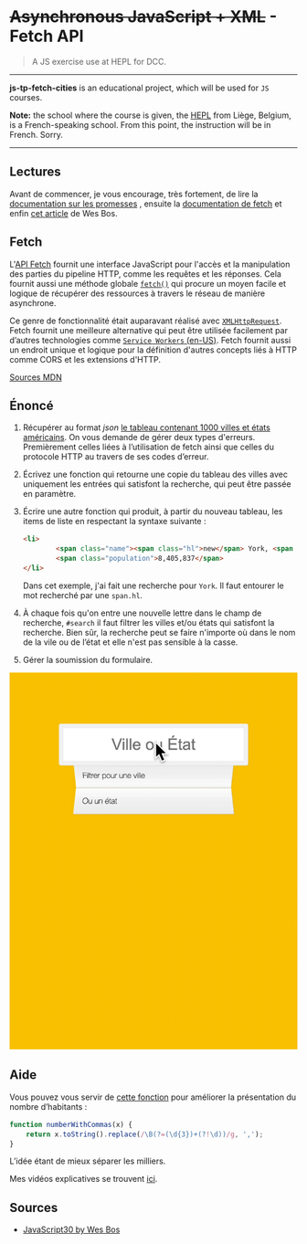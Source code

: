 # ~~Asynchronous JavaScript + XML~~ - Fetch API

> A JS exercise use at HEPL for DCC.

* * *

**js-tp-fetch-cities** is an educational project, which will be used for `JS` courses.

**Note:** the school where the course is given, the [HEPL](http://www.provincedeliege.be/hauteecole) from Liège, Belgium, is a French-speaking school. From this point, the instruction will be in French. Sorry.

* * *



## Lectures

Avant de commencer, je vous encourage, très fortement, de lire la [documentation sur les promesses](https://developer.mozilla.org/fr/docs/Web/JavaScript/Guide/Using_promises) , ensuite la  [documentation de fetch](https://developer.mozilla.org/en-US/docs/Web/API/Fetch_API/Using_Fetch) et enfin [cet article](https://wesbos.com/javascript/13-ajax-and-fetching-data/74-ajax-and-apis) de Wes Bos. 



## Fetch

L'[API Fetch](https://developer.mozilla.org/fr/docs/Web/API/Fetch_API) fournit une interface JavaScript pour l'accès et la manipulation des parties du pipeline HTTP, comme les requêtes et les réponses. Cela fournit aussi une méthode globale [`fetch()`](https://developer.mozilla.org/fr/docs/Web/API/fetch) qui procure un moyen facile et logique de récupérer des ressources à travers le réseau de manière asynchrone.

Ce genre de fonctionnalité était auparavant réalisé avec [`XMLHttpRequest`](https://developer.mozilla.org/fr/docs/Web/API/XMLHttpRequest). Fetch fournit une meilleure alternative qui peut être utilisée facilement par d’autres technologies comme [`Service Workers` (en-US)](https://developer.mozilla.org/en-US/docs/Web/API/Service_Worker_API). Fetch fournit aussi un endroit unique et logique pour la définition d'autres concepts liés à HTTP comme CORS et les extensions d'HTTP.

[Sources MDN](https://developer.mozilla.org/en-US/docs/Web/API/Fetch_API/Using_Fetch)



## Énoncé



1. Récupérer au format *json* [le tableau contenant 1000 villes et états américains](https://gist.githubusercontent.com/Miserlou/c5cd8364bf9b2420bb29/raw/2bf258763cdddd704f8ffd3ea9a3e81d25e2c6f6/cities.json). On vous demande de gérer deux types d'erreurs. Premièrement celles liées à l’utilisation de fetch ainsi que celles du protocole HTTP au travers de ses codes d’erreur. 

2. Écrivez une fonction qui retourne une copie du tableau des villes avec uniquement les entrées qui satisfont la recherche, qui peut être passée en paramètre.

3. Écrire une autre fonction qui produit, à partir du nouveau tableau, les items de liste en respectant la syntaxe suivante : 

   ```html
   <li>
           <span class="name"><span class="hl">new</span> York, <span class="hl">new</span> York</span>
           <span class="population">8,405,837</span>
   </li>
   ```

   Dans cet exemple, j'ai fait une recherche pour `York`. Il faut entourer le mot recherché par une `span.hl`.

4. À chaque fois qu'on entre une nouvelle lettre dans le champ de recherche, `#search` il faut filtrer les villes et/ou états qui satisfont la recherche. Bien sûr, la recherche peut se faire n'importe où dans le nom de la vile ou de l’état et elle n'est pas sensible à la casse.

5. Gérer la soumission du formulaire.



![Résultat](./readme.gif)



## Aide

Vous pouvez vous servir de [cette fonction](https://stackoverflow.com/a/2901298/5714898) pour améliorer la présentation du nombre d’habitants : 

```javascript
function numberWithCommas(x) {
    return x.toString().replace(/\B(?=(\d{3})+(?!\d))/g, ',');
}
```

L’idée étant de mieux séparer les milliers.

Mes vidéos explicatives se trouvent [ici](https://www.youtube.com/playlist?list=PLSiV84Gr8rVs2x5YOrJGBDLOWKc_Y3IZ5).



## Sources 

* [JavaScript30 by Wes Bos](https://javascript30.com)

